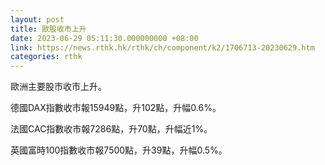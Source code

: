```yaml
---
layout: post
title: 歐股收市上升
date: 2023-06-29 05:11:30.000000000 +08:00
link: https://news.rthk.hk/rthk/ch/component/k2/1706713-20230629.htm
categories: rthk
---
```


歐洲主要股市收市上升。

德國DAX指數收市報15949點，升102點，升幅0.6%。

法國CAC指數收市報7286點，升70點，升幅近1%。

英國富時100指數收市報7500點，升39點，升幅0.5%。
